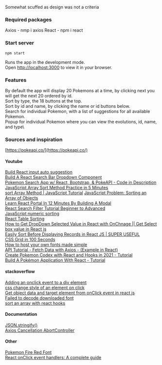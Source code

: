 Somewhat scuffed as design was not a criteria

### Required packages

Axios - nmp i axios
React - npm i react

### Start server

`npm start`

Runs the app in the development mode.\
Open [http://localhost:3000](http://localhost:3000) to view it in your browser.

### Features

By default the app will display 20 Pokemons at a time, by clicking next you will get the next 20 ordered by id.\
Sort by type, the 18 buttons at the top.\
Sort by id and name, by clicking the name or id buttons below.\
Search for individual Pokemon, with a list of suggestions for all available Pokemon.\
Popup for individual Pokemon where you can view the evolutions, id, name, and type\

### Sources and inspiration

[https://pokeapi.co/](https://pokeapi.co/)

#### Youtube

[Build React input auto suggestion](https://www.youtube.com/watch?v=hzYeRkWyCus)\
[Build A React Search Bar Dropdown Component](https://www.youtube.com/watch?v=QtJiQXfAqPg)\
[Pokemon Search App w/ React, Bootstrap, & PokeAPI - Code in Description](https://www.youtube.com/watch?v=d4JoL9LTJdQ)\
[JavaScript Array Sort Method Practice in 5 Minutes](https://www.youtube.com/watch?v=nq0DC5M3Kc8)\
[sort Array Method | JavaScript Tutorial](https://www.youtube.com/watch?v=RsFBsBep-hA)
[JavaScript Problem: Sorting an Array of Objects](https://www.youtube.com/watch?v=0d76_2sksWY)\
[Learn React Portal In 12 Minutes By Building A Modal](https://www.youtube.com/watch?v=LyLa7dU5tp8)\
[React Search Filter Tutorial Beginner to Advanced](https://www.youtube.com/watch?v=MY6ZZIn93V8)\
[JavaScript numeric sorting](https://www.youtube.com/watch?v=3ohTzWhLua8)\
[React Table Sorting](https://www.youtube.com/watch?v=g523Bj0y36Q)\
[How to Get DropDown Selected Value in React with OnChnage || Get Select box value in React js](https://www.youtube.com/watch?v=lGyIy3bIzx8)\
[Easily Sort Before Displaying Records in React JS | SUPER USEFUL](https://www.youtube.com/watch?v=zZzcnmU_LoU)\
[CSS Grid in 100 Seconds](https://www.youtube.com/watch?v=uuOXPWCh-6o)\
[How to host your own fonts made simple](https://www.youtube.com/watch?v=KzqQXDbDvus)\
[API Tutorial - Fetch Data with Axios - (Example in React)](https://www.youtube.com/watch?v=bMRrSqWFKqM&t=414s)\
[Create Pokemon Codex with React and Hooks in 2021 - Tutorial](https://www.youtube.com/watch?v=CZBWT7MQYr0)\
[Build A Pokémon Application With React - Tutorial](https://www.youtube.com/watch?v=o3ZUc7zH8BE)

#### stackoverflow

[Adding an onclick event to a div element](https://stackoverflow.com/questions/12945825/adding-an-onclick-event-to-a-div-element)\
[css change style of an element on click](https://stackoverflow.com/questions/6096046/css-change-style-of-an-element-on-click)\
[Get object data and target element from onClick event in react js](https://stackoverflow.com/questions/42576198/get-object-data-and-target-element-from-onclick-event-in-react-js)\
[Failed to decode downloaded font](https://stackoverflow.com/questions/30442319/failed-to-decode-downloaded-font)\
[sort an array with react hooks](https://stackoverflow.com/questions/58087858/sort-an-array-with-react-hooks)

#### Documentation

[JSON.stringify()](https://developer.mozilla.org/en-US/docs/Web/JavaScript/Reference/Global_Objects/JSON/stringify)\
[Axios Cancellation AbortController](https://developer.mozilla.org/en-US/docs/Web/JavaScript/Reference/Operators/await)

#### Other

[Pokemon Fire Red Font](https://www.cufonfonts.com/font/pokemon-fire-red)\
[React onClick event handlers: A complete guide](https://blog.logrocket.com/react-onclick-event-handlers-guide/)
